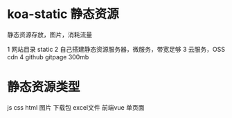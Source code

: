 # koa-static 静态资源

静态资源存放，图片，消耗流量

1 网站目录 static
2 自己搭建静态资源服务器，微服务，带宽足够
3 云服务，OSS cdn
4 github gitpage 300mb


# 静态资源类型

js css html
图片 下载包 excel文件
前端vue 单页面
